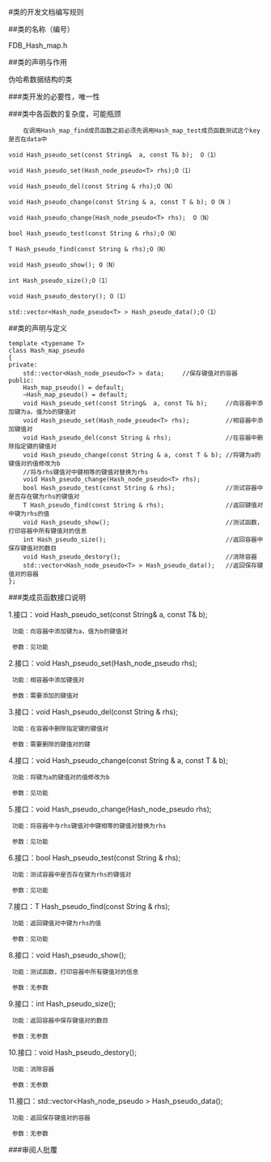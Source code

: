 #类的开发文档编写规则

##类的名称（编号）

   FDB_Hash_map.h
   
##类的声明与作用
   
   伪哈希数据结构的类
   
###类开发的必要性，唯一性
  
  
  
###类中各函数的复杂度，可能瓶颈
        
        在调用Hash_map_find成员函数之前必须先调用Hash_map_test成员函数测试这个key是否在data中
 
    void Hash_pseudo_set(const String&  a, const T& b);  O（1）   
    
    void Hash_pseudo_set(Hash_node_pseudo<T> rhs);O（1）
    
    void Hash_pseudo_del(const String & rhs);O（N）
    
    void Hash_pseudo_change(const String & a, const T & b); O（N ）
    
    void Hash_pseudo_change(Hash_node_pseudo<T> rhs);  O（N）
         
    bool Hash_pseudo_test(const String & rhs);O（N）
    
    T Hash_pseudo_find(const String & rhs);O（N）
    
    void Hash_pseudo_show(); O（N）
    
    int Hash_pseudo_size();O（1）
  
    void Hash_pseudo_destory(); O（1）
    
    std::vector<Hash_node_pseudo<T> > Hash_pseudo_data();O（1）
 
##类的声明与定义

```
template <typename T>
class Hash_map_pseudo
{
private:
    std::vector<Hash_node_pseudo<T> > data;     //保存键值对的容器
public:
    Hash_map_pseudo() = default;
    ~Hash_map_pseudo() = default;
    void Hash_pseudo_set(const String&  a, const T& b);     //向容器中添加键为a，值为b的键值对
    void Hash_pseudo_set(Hash_node_pseudo<T> rhs);          //相容器中添加键值对
    void Hash_pseudo_del(const String & rhs);               //在容器中删除指定键的键值对
    void Hash_pseudo_change(const String & a, const T & b); //将键为a的键值对的值修改为b
    //将与rhs键值对中键相等的键值对替换为rhs
    void Hash_pseudo_change(Hash_node_pseudo<T> rhs);       
    bool Hash_pseudo_test(const String & rhs);              //测试容器中是否存在键为rhs的键值对
    T Hash_pseudo_find(const String & rhs);                 //返回键值对中键为rhs的值
    void Hash_pseudo_show();                                //测试函数，打印容器中所有键值对的信息
    int Hash_pseudo_size();                                 //返回容器中保存键值对的数目
    void Hash_pseudo_destory();                             //消除容器
    std::vector<Hash_node_pseudo<T> > Hash_pseudo_data();   //返回保存键值对的容器
};
```

###类成员函数接口说明
   
   1.接口：void Hash_pseudo_set(const String&  a, const T& b);     
   
     功能：向容器中添加键为a，值为b的键值对
     
     参数：见功能
     
   2.接口：void Hash_pseudo_set(Hash_node_pseudo<T> rhs);
   
     功能：相容器中添加键值对
     
     参数：需要添加的键值对
   
   3.接口：void Hash_pseudo_del(const String & rhs);
   
     功能：在容器中删除指定键的键值对
     
     参数：需要删除的键值对的键
   
   4.接口：void Hash_pseudo_change(const String & a, const T & b);
   
     功能：将键为a的键值对的值修改为b
     
     参数：见功能
   
   5.接口：void Hash_pseudo_change(Hash_node_pseudo<T> rhs);
   
     功能：将容器中与rhs键值对中键相等的键值对替换为rhs
     
     参数：见功能
     
   6.接口：bool Hash_pseudo_test(const String & rhs);
   
     功能：测试容器中是否存在键为rhs的键值对
     
     参数：见功能
   
   7.接口：T Hash_pseudo_find(const String & rhs);
   
     功能：返回键值对中键为rhs的值
     
     参数：见功能
     
   8.接口：void Hash_pseudo_show();
   
     功能：测试函数，打印容器中所有键值对的信息
     
     参数：无参数
     
   9.接口：int Hash_pseudo_size();
   
     功能：返回容器中保存键值对的数目
     
     参数：无参数
     
   10.接口：void Hash_pseudo_destory();
   
     功能：消除容器
     
     参数：无参数
     
   11.接口：std::vector<Hash_node_pseudo<T> > Hash_pseudo_data();
   
     功能：返回保存键值对的容器
     
     参数：无参数
   
###审阅人批覆